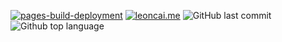 [![pages-build-deployment](https://github.com/lcai62/lcai62.github.io/actions/workflows/pages/pages-build-deployment/badge.svg?label=asdfasdf)](https://github.com/lcai62/lcai62.github.io/actions/workflows/pages/pages-build-deployment) 
[![leoncai.me](https://img.shields.io/website?url=http%3A%2F%2Fleoncai.me&label=leoncai.me)](http://leoncai.me)
![GitHub last commit](https://img.shields.io/github/last-commit/lcai62/lcai62.github.io)
![Github top language](https://img.shields.io/github/languages/top/lcai62/lcai62.github.io)

